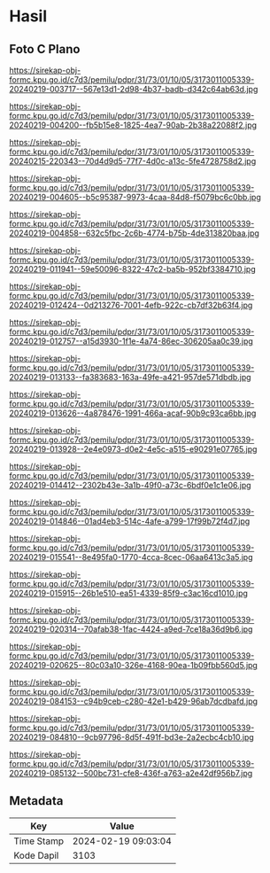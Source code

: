 # Hasil

## Foto C Plano

https://sirekap-obj-formc.kpu.go.id/c7d3/pemilu/pdpr/31/73/01/10/05/3173011005339-20240219-003717--567e13d1-2d98-4b37-badb-d342c64ab63d.jpg

https://sirekap-obj-formc.kpu.go.id/c7d3/pemilu/pdpr/31/73/01/10/05/3173011005339-20240219-004200--fb5b15e8-1825-4ea7-90ab-2b38a22088f2.jpg

https://sirekap-obj-formc.kpu.go.id/c7d3/pemilu/pdpr/31/73/01/10/05/3173011005339-20240215-220343--70d4d9d5-77f7-4d0c-a13c-5fe4728758d2.jpg

https://sirekap-obj-formc.kpu.go.id/c7d3/pemilu/pdpr/31/73/01/10/05/3173011005339-20240219-004605--b5c95387-9973-4caa-84d8-f5079bc6c0bb.jpg

https://sirekap-obj-formc.kpu.go.id/c7d3/pemilu/pdpr/31/73/01/10/05/3173011005339-20240219-004858--632c5fbc-2c6b-4774-b75b-4de313820baa.jpg

https://sirekap-obj-formc.kpu.go.id/c7d3/pemilu/pdpr/31/73/01/10/05/3173011005339-20240219-011941--59e50096-8322-47c2-ba5b-952bf3384710.jpg

https://sirekap-obj-formc.kpu.go.id/c7d3/pemilu/pdpr/31/73/01/10/05/3173011005339-20240219-012424--0d213276-7001-4efb-922c-cb7df32b63f4.jpg

https://sirekap-obj-formc.kpu.go.id/c7d3/pemilu/pdpr/31/73/01/10/05/3173011005339-20240219-012757--a15d3930-1f1e-4a74-86ec-306205aa0c39.jpg

https://sirekap-obj-formc.kpu.go.id/c7d3/pemilu/pdpr/31/73/01/10/05/3173011005339-20240219-013133--fa383683-163a-49fe-a421-957de571dbdb.jpg

https://sirekap-obj-formc.kpu.go.id/c7d3/pemilu/pdpr/31/73/01/10/05/3173011005339-20240219-013626--4a878476-1991-466a-acaf-90b9c93ca6bb.jpg

https://sirekap-obj-formc.kpu.go.id/c7d3/pemilu/pdpr/31/73/01/10/05/3173011005339-20240219-013928--2e4e0973-d0e2-4e5c-a515-e90291e07765.jpg

https://sirekap-obj-formc.kpu.go.id/c7d3/pemilu/pdpr/31/73/01/10/05/3173011005339-20240219-014412--2302b43e-3a1b-49f0-a73c-6bdf0e1c1e06.jpg

https://sirekap-obj-formc.kpu.go.id/c7d3/pemilu/pdpr/31/73/01/10/05/3173011005339-20240219-014846--01ad4eb3-514c-4afe-a799-17f99b72f4d7.jpg

https://sirekap-obj-formc.kpu.go.id/c7d3/pemilu/pdpr/31/73/01/10/05/3173011005339-20240219-015541--8e495fa0-1770-4cca-8cec-06aa6413c3a5.jpg

https://sirekap-obj-formc.kpu.go.id/c7d3/pemilu/pdpr/31/73/01/10/05/3173011005339-20240219-015915--26b1e510-ea51-4339-85f9-c3ac16cd1010.jpg

https://sirekap-obj-formc.kpu.go.id/c7d3/pemilu/pdpr/31/73/01/10/05/3173011005339-20240219-020314--70afab38-1fac-4424-a9ed-7ce18a36d9b6.jpg

https://sirekap-obj-formc.kpu.go.id/c7d3/pemilu/pdpr/31/73/01/10/05/3173011005339-20240219-020625--80c03a10-326e-4168-90ea-1b09fbb560d5.jpg

https://sirekap-obj-formc.kpu.go.id/c7d3/pemilu/pdpr/31/73/01/10/05/3173011005339-20240219-084153--c94b9ceb-c280-42e1-b429-96ab7dcdbafd.jpg

https://sirekap-obj-formc.kpu.go.id/c7d3/pemilu/pdpr/31/73/01/10/05/3173011005339-20240219-084810--9cb97796-8d5f-491f-bd3e-2a2ecbc4cb10.jpg

https://sirekap-obj-formc.kpu.go.id/c7d3/pemilu/pdpr/31/73/01/10/05/3173011005339-20240219-085132--500bc731-cfe8-436f-a763-a2e42df956b7.jpg


## Metadata

| Key        | Value               |
| ---------- | ------------------- |
| Time Stamp | 2024-02-19 09:03:04 |
| Kode Dapil | 3103                |



